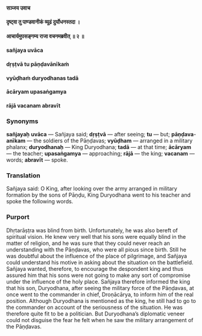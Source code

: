 #### सञ्जय उवाच
#### दृष्ट्वा तु पाण्डवानीकं व्यूढं दुर्योधनस्तदा ।
#### आचार्यमुपसङ्गम्य राजा वचनमब्रवीत् ॥ २ ॥

#### sañjaya uvāca
#### dṛṣṭvā tu pāṇḍavānīkaṁ
#### vyūḍhaṁ duryodhanas tadā
#### ācāryam upasaṅgamya
#### rājā vacanam abravīt

### Synonyms

**sañjayaḥ** **uvāca** — Sañjaya said; **dṛṣṭvā** — after seeing; **tu** — but; **pāṇḍava**-**anīkam** — the soldiers of the Pāṇḍavas; **vyūḍham** — arranged in a military phalanx; **duryodhanaḥ** — King Duryodhana; **tadā** — at that time; **ācāryam** — the teacher; **upasaṅgamya** — approaching; **rājā** — the king; **vacanam** — words; **abravīt** — spoke.

### Translation

Sañjaya said: O King, after looking over the army arranged in military formation by the sons of Pāṇḍu, King Duryodhana went to his teacher and spoke the following words.

### Purport

Dhṛtarāṣṭra was blind from birth. Unfortunately, he was also bereft of spiritual vision. He knew very well that his sons were equally blind in the matter of religion, and he was sure that they could never reach an understanding with the Pāṇḍavas, who were all pious since birth. Still he was doubtful about the influence of the place of pilgrimage, and Sañjaya could understand his motive in asking about the situation on the battlefield. Sañjaya wanted, therefore, to encourage the despondent king and thus assured him that his sons were not going to make any sort of compromise under the influence of the holy place. Sañjaya therefore informed the king that his son, Duryodhana, after seeing the military force of the Pāṇḍavas, at once went to the commander in chief, Droṇācārya, to inform him of the real position. Although Duryodhana is mentioned as the king, he still had to go to the commander on account of the seriousness of the situation. He was therefore quite fit to be a politician. But Duryodhana’s diplomatic veneer could not disguise the fear he felt when he saw the military arrangement of the Pāṇḍavas.
